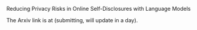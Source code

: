Reducing Privacy Risks in Online Self-Disclosures with Language Models

The Arxiv link is at (submitting, will update in a day).